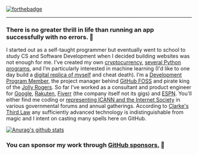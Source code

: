 [![forthebadge](https://forthebadge.com/images/badges/powered-by-black-magic.svg)](https://forthebadge.com)

___

### There is no greater thrill in life than running an app successfully with no errors. 🧠

I started out as a self-taught programmer but eventually went to school to study CS and Software Development when I decided building websites was not enough for me. I've created my own [cryptocurrency](https://github.com/pkassotis/Vedra), [several Python programs](https://github.com/pkassotis?tab=projects), and I’m particularly interested in machine learning (I'd like to one day build a [digital replica of myself](https://github.com/pkassotis/DigitalMe) and cheat death). I’m a [Development Program Member](https://developer.github.com/program), the project manager behind [GitHub FOSS](https://github.com/GitHub-FOSS) and pirate king of the [Jolly Rogers](https://github.com/github-jolly-rogers). So far I’ve worked as a consultant and product engineer for [Google](https://referworkspace.app.goo.gl/Qiuo), [Rakuten](https://github.com/pkassotis/kassotis.com), [Fiverr](https://github.com/pkassotis/marketplace.chaobear.com) (the company itself not its gigs) and [ESPN](https://github.com/pkassotis/vonleipzig.com). You'll either find me coding or [representing ICANN and the Internet Society](https://atlarge.icann.org/individual-members/euralo) in various governmental forums and annual gatherings. According to [Clarke's Third Law](https://www.oxfordreference.com/view/10.1093/acref/9780195305678.001.0001/acref-9780195305678-e-70) any sufficiently advanced technology is indistinguishable from magic and I intent on casting many spells here on GitHub.

[![Anurag's github stats](https://github-readme-stats.vercel.app/api?username=pkassotis&show_icons=true&theme=synthwave)](https://github.com/pkassotis/github-readme-stats)

### You can sponsor my work through [GitHub sponsors.](https://github.com/sponsors/pkassotis) 🙈
